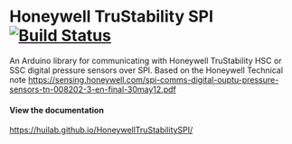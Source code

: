 # Honeywell TruStability SPI [![Build Status](https://travis-ci.org/erikmwerner/HoneywellTruStabilitySPI.svg?branch=master)](https://travis-ci.org/erikmwerner/HoneywellTruStabilitySPI)
An Arduino library for communicating with Honeywell TruStability HSC or SSC digital pressure sensors over SPI.
Based on the Honeywell Technical note https://sensing.honeywell.com/spi-comms-digital-ouptu-pressure-sensors-tn-008202-3-en-final-30may12.pdf
#### View the documentation
https://huilab.github.io/HoneywellTruStabilitySPI/